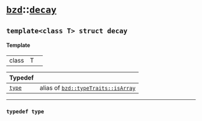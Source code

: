 # [`bzd`](../../index.md)::[`decay`](../index.md)

## `template<class T> struct decay`

#### Template
||||
|---:|:---|:---|
|class|T||

|Typedef||
|:---|:---|
|[`type`](./index.md)|alias of [`bzd::typeTraits::isArray`](../typetraits/isarray/index.md)|
------
### `typedef type`

